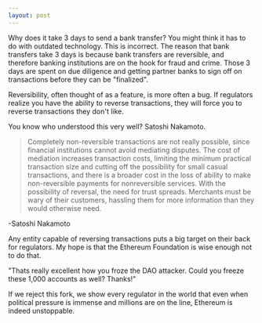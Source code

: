 ```yaml
---
layout: post
---
```


Why does it take 3 days to send a bank transfer? You might think it has to do with outdated technology. This is incorrect. The reason that bank transfers take 3 days is because bank transfers are reversible, and therefore banking institutions are on the hook for fraud and crime. Those 3 days are spent on due diligence and getting partner banks to sign off on transactions before they can be "finalized".

Reversibility, often thought of as a feature, is more often a bug. If regulators realize you have the ability to reverse transactions, they will force you to reverse transactions they don't like.

You know who understood this very well? Satoshi Nakamoto.

 > Completely non-reversible transactions are not really possible, since financial institutions cannot avoid mediating disputes. The cost of mediation increases transaction costs, limiting the minimum practical transaction size and cutting off the possibility for small casual transactions, and there is a broader cost in the loss of ability to make non-reversible payments for nonreversible services. With the possibility of reversal, the need for trust spreads. Merchants must be wary of their customers, hassling them for more information than they would otherwise need.

 -Satoshi Nakamoto

Any entity capable of reversing transactions puts a big target on their back for regulators. My hope is that the Ethereum Foundation is wise enough not to do that.

"Thats really excellent how you froze the DAO attacker. Could you freeze these 1,000 accounts as well? Thanks!"

If we reject this fork, we show every regulator in the world that even when political pressure is immense and millions are on the line, Ethereum is indeed unstoppable.